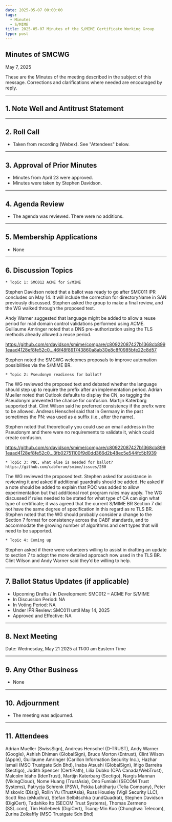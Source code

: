 ```yaml
---
date: 2025-05-07 00:00:00
tags:
  - Minutes
  - S/MIME
title: 2025-05-07 Minutes of the S/MIME Certificate Working Group
type: post
---
```


## Minutes of SMCWG

May 7, 2025
 
These are the Minutes of the meeting described in the subject of this message. Corrections and clarifications where needed are encouraged by reply.
 
________________________________________
 
## 1. Note Well and Antitrust Statement
 
________________________________________
 
## 2. Roll Call
 
*  Taken from recording (Webex). See "Attendees" below.
 
________________________________________
 
## 3. Approval of Prior Minutes
 
*  Minutes from April 23 were approved.
*  Minutes were taken by Stephen Davidson.
 
________________________________________
 
## 4. Agenda Review
 
*  The agenda was reviewed. There were no additions.
 
________________________________________
 
## 5. Membership Applications
 
*  None
 
________________________________________
 
## 6. Discussion Topics
 
    * Topic 1: SMC012 ACME for S/MIME
Stephen Davidson noted that a ballot was ready to go after SMC011 IPR concludes on May 14. It will include the correction for directoryName in SAN previously discussed.  Stephen asked the group to make a final review, and the WG walked through the proposed text.
 
Andy Warner suggested that language might be added to allow a reuse period for mail domain control validations performed using ACME.  Guillaume Amringer noted that a DNS pre-authorization using the TLS methods already allowed a reuse period.
 
https://github.com/srdavidson/smime/compare/c80922087427b1368cb8991eaad4128ef8fe52c0...46f48f891743860a8ab30e8c8f0985bfe22c8d57
 
Stephen noted the SMCWG welcomes proposals to improve automation possibilities via the S/MIME BR.

    * Topic 2: Pseudonym readiness for ballot?
 
The WG reviewed the proposed text and debated whether the language should step up to require the prefix after an implementation period.  Adrian Mueller noted that Outlook defaults to display the CN, so tagging the Pseudonym prevented the chance for confusion.  Martijn Katerbarg supported that.  Clint Wilson said he preferred consistency if the prefix were to be allowed.  Andreas Henschel said that in Germany in the past sometimes the PN: was used as a suffix (i.e., after the name). 

Stephen noted that theoretically you could use an email address in the Pseudonym and there were no requirements to validate it, which could create confusion.
 
https://github.com/srdavidson/smime/compare/c80922087427b1368cb8991eaad4128ef8fe52c0...3fb02751100f9d0dd366d2b48ec5e544fc5b1939
 
    * Topic 3: PQC, what else is needed for ballot? https://github.com/cabforum/smime/issues/280
 
The WG reviewed the proposed text.  Stephen asked for assistance in reviewing it and asked if additional guardrails should be added.  He asked if a note should be added to explain that PQC was added to allow experimentation but that additional root program rules may apply.  The WG discussed if rules needed to be stated for what type of CA can sign what type of certificate; it was agreed that the current S/MIME BR Section 7 did not have the same degree of specification in this regard as re TLS BR.  Stephen noted that the WG should probably consider a change to the Section 7 format for consistency across the CABF standards, and to accommodate the growing number of algorithms and cert types that will need to be supported.
 
    * Topic 4: Coming up
Stephen asked if there were volunteers willing to assist in drafting an update to section 7 to adopt the more detailed approach now used in the TLS BR.  Clint Wilson and Andy Warner said they’d be willing to help.
 
________________________________________
 
## 7. Ballot Status Updates (if applicable)
 
*  Upcoming Drafts / In Development: SMC012 – ACME For S/MIME
*  In Discussion Period: NA
*  In Voting Period: NA
*  Under IPR Review: SMC011 until May 14, 2025
*  Approved and Effective: NA
 
________________________________________
 
## 8. Next Meeting
 
Date: Wednesday, May 21 2025 at 11:00 am Eastern Time
 
________________________________________
## 9. Any Other Business
 
*  None
 
________________________________________
 
## 10. Adjournment
 
*  The meeting was adjourned.
 
________________________________________
 
## 11. Attendees
 
Adrian Mueller (SwissSign), Andreas Henschel (D-TRUST), Andy Warner (Google), Ashish Dhiman (GlobalSign), Bruce Morton (Entrust), Clint Wilson (Apple), Guillaume Amringer (Carillon Information Security Inc.), Hazhar Ismail (MSC Trustgate Sdn Bhd), Inaba Atsushi (GlobalSign), Iñigo Barreira (Sectigo), Judith Spencer (CertiPath), Lilia Dubko (CPA Canada/WebTrust), Malcolm Idaho (IdenTrust), Martijn Katerbarg (Sectigo), Nargis Mannan (VikingCloud), Nome Huang (TrustAsia), Ono Fumiaki (SECOM Trust Systems), Patrycja Schrenk (PSW), Pekka Lahtiharju (Telia Company), Peter Miskovic (Disig), Rollin Yu (TrustAsia), Russ Housley (Vigil Security LLC), Scott Rea (eMudhra), Stefan Selbitschka (rundQuadrat), Stephen Davidson (DigiCert), Tadahiko Ito (SECOM Trust Systems), Thomas Zermeno (SSL.com), Tim Hollebeek (DigiCert), Tsung-Min Kuo (Chunghwa Telecom), Zurina Zolkaffly (MSC Trustgate Sdn Bhd)
 